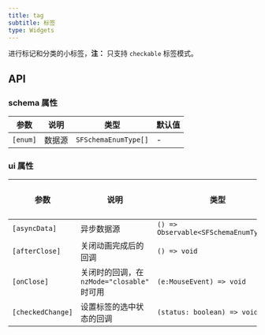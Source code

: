 ```yaml
---
title: tag
subtitle: 标签
type: Widgets
---
```


进行标记和分类的小标签，**注：** 只支持 `checkable` 标签模式。

## API

### schema 属性

参数 | 说明 | 类型 | 默认值
----|------|-----|------
`[enum]` | 数据源 | `SFSchemaEnumType[]` | -

### ui 属性

参数 | 说明 | 类型 | 默认值
----|------|-----|------
`[asyncData]` | 异步数据源 | `() => Observable<SFSchemaEnumType[]>` | -
`[afterClose]` | 关闭动画完成后的回调 | `() => void` | -
`[onClose]` | 关闭时的回调，在 `nzMode="closable"` 时可用 | `(e:MouseEvent) => void` | -
`[checkedChange]` | 设置标签的选中状态的回调 | `(status: boolean) => void` | -

